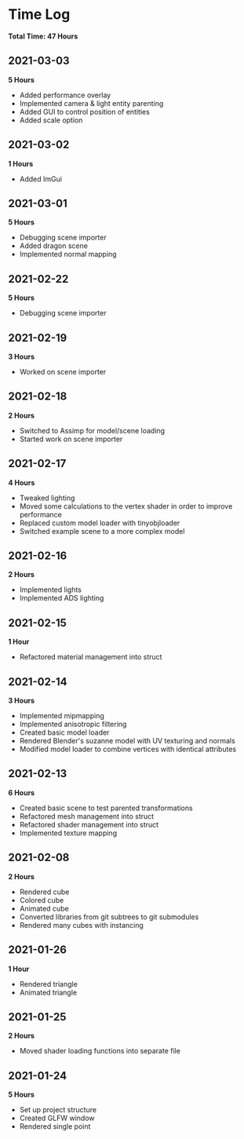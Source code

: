 # Time Log
**Total Time: 47 Hours**

## 2021-03-03
**5 Hours**
- Added performance overlay
- Implemented camera & light entity parenting
- Added GUI to control position of entities
- Added scale option

## 2021-03-02
**1 Hours**
- Added ImGui

## 2021-03-01
**5 Hours**
- Debugging scene importer
- Added dragon scene
- Implemented normal mapping

## 2021-02-22
**5 Hours**
- Debugging scene importer

## 2021-02-19
**3 Hours**
- Worked on scene importer

## 2021-02-18
**2 Hours**
- Switched to Assimp for model/scene loading
- Started work on scene importer

## 2021-02-17
**4 Hours**
- Tweaked lighting
- Moved some calculations to the vertex shader in order to improve performance
- Replaced custom model loader with tinyobjloader
- Switched example scene to a more complex model

## 2021-02-16
**2 Hours**
- Implemented lights
- Implemented ADS lighting

## 2021-02-15
**1 Hour**
- Refactored material management into struct

## 2021-02-14
**3 Hours**
- Implemented mipmapping
- Implemented anisotropic filtering
- Created basic model loader
- Rendered Blender's suzanne model with UV texturing and normals
- Modified model loader to combine vertices with identical attributes

## 2021-02-13
**6 Hours**
- Created basic scene to test parented transformations
- Refactored mesh management into struct
- Refactored shader management into struct
- Implemented texture mapping

## 2021-02-08
**2 Hours**
- Rendered cube
- Colored cube
- Animated cube
- Converted libraries from git subtrees to git submodules
- Rendered many cubes with instancing

## 2021-01-26
**1 Hour**
- Rendered triangle
- Animated triangle

## 2021-01-25
**2 Hours**
- Moved shader loading functions into separate file

## 2021-01-24
**5 Hours**
- Set up project structure
- Created GLFW window
- Rendered single point